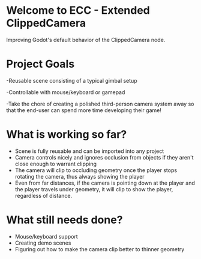 # Welcome to ECC - Extended ClippedCamera
Improving Godot's default behavior of the ClippedCamera node.

# Project Goals
-Reusable scene consisting of a typical gimbal setup

-Controllable with mouse/keyboard or gamepad

-Take the chore of creating a polished third-person camera system away so that the end-user can spend more time developing their game!

# What is working so far?
- Scene is fully reusable and can be imported into any project
- Camera controls nicely and ignores occlusion from objects if they aren't close enough to warrant clipping
- The camera will clip to occluding geometry once the player stops rotating the camera, thus always showing the player
- Even from far distances, if the camera is pointing down at the player and the player travels under geometry, it will clip to show the player, regardless of distance.  

# What still needs done?
- Mouse/keyboard support
- Creating demo scenes
- Figuring out how to make the camera clip better to thinner geometry

